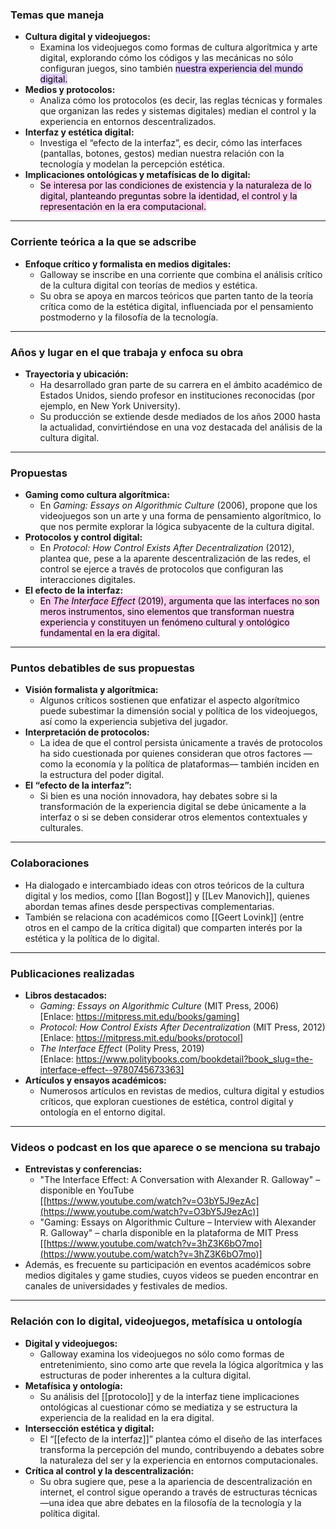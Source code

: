 ### Temas que maneja

- **Cultura digital y videojuegos:**
    - Examina los videojuegos como formas de cultura algorítmica y arte digital, explorando cómo los códigos y las mecánicas no sólo configuran juegos, sino también <mark style="background: #D2B3FFA6;">nuestra experiencia del mundo digital.</mark>
- **Medios y protocolos:**
    - Analiza cómo los protocolos (es decir, las reglas técnicas y formales que organizan las redes y sistemas digitales) median el control y la experiencia en entornos descentralizados.
- **Interfaz y estética digital:**
    - Investiga el “efecto de la interfaz”, es decir, cómo las interfaces (pantallas, botones, gestos) median nuestra relación con la tecnología y modelan la percepción estética.
- **Implicaciones ontológicas y metafísicas de lo digital:**
    - <mark style="background: #FFB8EBA6;">Se interesa por las condiciones de existencia y la naturaleza de lo digital, planteando preguntas sobre la identidad, el control y la representación en la era computacional.</mark>

---

### Corriente teórica a la que se adscribe

- **Enfoque crítico y formalista en medios digitales:**
    - Galloway se inscribe en una corriente que combina el análisis crítico de la cultura digital con teorías de medios y estética.
    - Su obra se apoya en marcos teóricos que parten tanto de la teoría crítica como de la estética digital, influenciada por el pensamiento postmoderno y la filosofía de la tecnología.

---

### Años y lugar en el que trabaja y enfoca su obra

- **Trayectoria y ubicación:**
    - Ha desarrollado gran parte de su carrera en el ámbito académico de Estados Unidos, siendo profesor en instituciones reconocidas (por ejemplo, en New York University).
    - Su producción se extiende desde mediados de los años 2000 hasta la actualidad, convirtiéndose en una voz destacada del análisis de la cultura digital.

---

### Propuestas

- **Gaming como cultura algorítmica:**
    - En _Gaming: Essays on Algorithmic Culture_ (2006), propone que los videojuegos son un arte y una forma de pensamiento algorítmico, lo que nos permite explorar la lógica subyacente de la cultura digital.
- **Protocolos y control digital:**
    - En _Protocol: How Control Exists After Decentralization_ (2012), plantea que, pese a la aparente descentralización de las redes, el control se ejerce a través de protocolos que configuran las interacciones digitales.
- **El efecto de la interfaz:**
    - <mark style="background: #FFB8EBA6;">En _The Interface Effect_ (2019), argumenta que las interfaces no son meros instrumentos, sino elementos que transforman nuestra experiencia y constituyen un fenómeno cultural y ontológico fundamental en la era digital.</mark>

---

### Puntos debatibles de sus propuestas

- **Visión formalista y algorítmica:**
    - Algunos críticos sostienen que enfatizar el aspecto algorítmico puede subestimar la dimensión social y política de los videojuegos, así como la experiencia subjetiva del jugador.
- **Interpretación de protocolos:**
    - La idea de que el control persista únicamente a través de protocolos ha sido cuestionada por quienes consideran que otros factores —como la economía y la política de plataformas— también inciden en la estructura del poder digital.
- **El “efecto de la interfaz”:**
    - Si bien es una noción innovadora, hay debates sobre si la transformación de la experiencia digital se debe únicamente a la interfaz o si se deben considerar otros elementos contextuales y culturales.

---

### Colaboraciones

- Ha dialogado e intercambiado ideas con otros teóricos de la cultura digital y los medios, como [[Ian Bogost]] y [[Lev Manovich]], quienes abordan temas afines desde perspectivas complementarias.
- También se relaciona con académicos como [[Geert Lovink]] (entre otros en el campo de la crítica digital) que comparten interés por la estética y la política de lo digital.

---

### Publicaciones realizadas

- **Libros destacados:**
    - _Gaming: Essays on Algorithmic Culture_ (MIT Press, 2006)  
        [Enlace: https://mitpress.mit.edu/books/gaming]
    - _Protocol: How Control Exists After Decentralization_ (MIT Press, 2012)  
        [Enlace: https://mitpress.mit.edu/books/protocol]
    - _The Interface Effect_ (Polity Press, 2019)  
        [Enlace: https://www.politybooks.com/bookdetail?book_slug=the-interface-effect--9780745673363]
- **Artículos y ensayos académicos:**
    - Numerosos artículos en revistas de medios, cultura digital y estudios críticos, que exploran cuestiones de estética, control digital y ontología en el entorno digital.

---

### Videos o podcast en los que aparece o se menciona su trabajo

- **Entrevistas y conferencias:**
    - "The Interface Effect: A Conversation with Alexander R. Galloway" – disponible en YouTube  
        [[https://www.youtube.com/watch?v=O3bY5J9ezAc](https://www.youtube.com/watch?v=O3bY5J9ezAc)]
    - "Gaming: Essays on Algorithmic Culture – Interview with Alexander R. Galloway" – charla disponible en la plataforma de MIT Press  
        [[https://www.youtube.com/watch?v=3hZ3K6bO7mo](https://www.youtube.com/watch?v=3hZ3K6bO7mo)]
- Además, es frecuente su participación en eventos académicos sobre medios digitales y game studies, cuyos videos se pueden encontrar en canales de universidades y festivales de medios.

---

### Relación con lo digital, videojuegos, metafísica u ontología

- **Digital y videojuegos:**
    - Galloway examina los videojuegos no sólo como formas de entretenimiento, sino como arte que revela la lógica algorítmica y las estructuras de poder inherentes a la cultura digital.
- **Metafísica y ontología:**
    - Su análisis del [[protocolo]] y de la interfaz tiene implicaciones ontológicas al cuestionar cómo se mediatiza y se estructura la experiencia de la realidad en la era digital.
- **Intersección estética y digital:**
    - El “[[efecto de la interfaz]]” plantea cómo el diseño de las interfaces transforma la percepción del mundo, contribuyendo a debates sobre la naturaleza del ser y la experiencia en entornos computacionales.
- **Crítica al control y la descentralización:**
    - Su obra sugiere que, pese a la apariencia de descentralización en internet, el control sigue operando a través de estructuras técnicas —una idea que abre debates en la filosofía de la tecnología y la política digital.